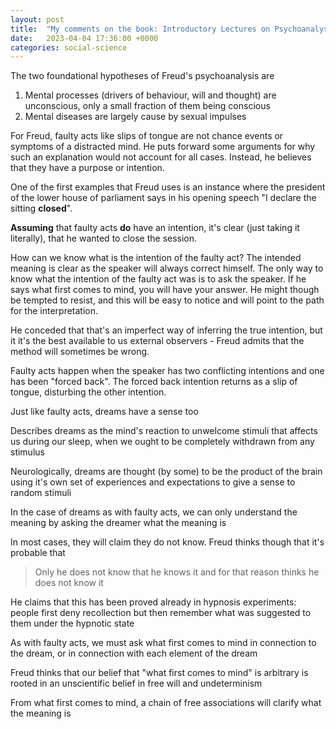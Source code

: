 ```yaml
---
layout: post
title:  "My comments on the book: Introductory Lectures on Psychoanalysis, by Sigmund Freud"
date:   2023-04-04 17:36:00 +0000
categories: social-science
---
```


The two foundational hypotheses of Freud's psychoanalysis are

1. Mental processes (drivers of behaviour, will and thought) are unconscious, only a small fraction of them being conscious
2. Mental diseases are largely cause by sexual impulses

For Freud, faulty acts like slips of tongue are not chance events or symptoms of a distracted mind. 
He puts forward some arguments for why such an explanation would not account for all cases.
Instead, he believes that they have a purpose or intention.

One of the first examples that Freud uses is an instance where the president of the lower house of parliament says in his opening speech 
"I declare the sitting **closed**".

**Assuming** that faulty acts **do** have an intention, it's clear (just taking it literally), that he wanted to close the session.

How can we know what is the intention of the faulty act? 
The intended meaning is clear as the speaker will always correct himself. 
The only way to know what the intention of the faulty act was is to ask the speaker. 
If he says what first comes to mind, you will have your answer. 
He might though be tempted to resist, and this will be easy to notice and will point to the path for the interpretation.

He conceded that that's an imperfect way of inferring the true intention, but it it's the best available to us external observers - 
Freud admits that the method will sometimes be wrong.

Faulty acts happen when the speaker has two conflicting intentions and one has been "forced back". 
The forced back intention returns as a slip of tongue, disturbing the other intention.

Just like faulty acts, dreams have a sense too

Describes dreams as the mind's reaction to unwelcome stimuli that affects us during our sleep, when we ought to be completely withdrawn from any stimulus

Neurologically, dreams are thought (by some) to be the product of the brain using it's own set of experiences and expectations to give a sense to random stimuli

In the case of dreams as with faulty acts, we can only understand the meaning by asking the dreamer what the meaning is


In most cases, they will claim they do not know. Freud thinks though that it's probable that

> Only he does not know that he knows it and for that reason thinks he does not know it

He claims that this has been proved already in hypnosis experiments: people first deny recollection but then remember what was suggested to them under the hypnotic state

As with faulty acts, we must ask what first comes to mind in connection to the dream, or in connection with each element of the dream

Freud thinks that our belief that "what first comes to mind" is arbitrary is rooted in an unscientific belief in free will and undeterminism

From what first comes to mind, a chain of free associations will clarify what the meaning is
